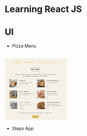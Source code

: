 # Learning React JS



# UI
- Pizza Menu 
<br><br>
<img src="./Apps/pizza-menu/ui.png" width="200">

- Steps App 
<br><br>  